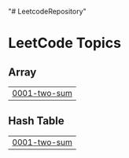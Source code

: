 "# LeetcodeRepository" 

<!---LeetCode Topics Start-->
# LeetCode Topics
## Array
|  |
| ------- |
| [0001-two-sum](https://github.com/ashert-hsueh/LeetcodeRepository/tree/master/0001-two-sum) |
## Hash Table
|  |
| ------- |
| [0001-two-sum](https://github.com/ashert-hsueh/LeetcodeRepository/tree/master/0001-two-sum) |
<!---LeetCode Topics End-->
